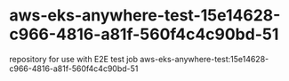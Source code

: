 # aws-eks-anywhere-test-15e14628-c966-4816-a81f-560f4c4c90bd-51
repository for use with E2E test job aws-eks-anywhere-test:15e14628-c966-4816-a81f-560f4c4c90bd-51
